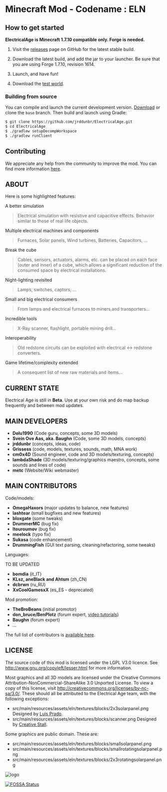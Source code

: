 # Minecraft Mod - Codename : ELN

## How to get started

**ElectricalAge is Minecraft 1.7.10 compatible only. Forge is needed.**

1. Visit the [releases](https://github.com/jrddunbr/ElectricalAge/releases) page on GitHub for the latest stable build.

2. Download the latest build, and add the jar to your launcher. Be sure that you are using Forge 1.7.10, revision 1614.

3. Launch, and have fun!

4. Download the [test world](https://eln.ja13.org/worlds/latest.zip).

### Building from source

You can compile and launch the current development version.
[Download](https://github.com/jrddunbr/ElectricalAge/archive/base.zip) or clone the `base` branch. Then build and launch using Gradle:

```bash
$ git clone https://github.com/jrddunbr/ElectricalAge.git
$ cd ElectricalAge
$ ./gradlew setupDecompWorkspace
$ ./gradlew runClient
```

## Contributing

We appreciate any help from the community to improve the mod. You can find more information [here](./CONTRIBUTING.md).

## ABOUT

Here is some highlighted features:

A better simulation
> Electrical simulation with resistive and capacitive effects. Behavior similar to those of real life objects.

Multiple electrical machines and components
> Furnaces, Solar panels, Wind turbines, Batteries, Capacitors, ...

Break the cube
> Cables, sensors, actuators, alarms, etc. can be placed on each face (outer and inner) of a cube, which allows a significant reduction of the consumed space by electrical installations.

Night-lighting revisited
> Lamps, switches, captors, ...

Small and big electrical consumers
> From lamps and electrical furnaces to miners and transporters...

Incredible tools
> X-Ray scanner, flashlight, portable mining drill...

Interoperability
> Old redstone circuits can be exploited with electrical <-> redstone converters.

Game lifetime/complexity extended
> A consequent list of new raw materials and items...

## CURRENT STATE

Electrical Age is still in **Beta**.
Use at your own risk and do map backup frequently and between mod updates.

## MAIN DEVELOPERS

- **Dolu1990** (Code guru, concepts, some 3D models)
- **Svein Ove Aas, aka. Baughn** (Code, some 3D models, concepts)
- **jrddunbr** (concepts, ideas, code)
- **Grissess** (code, models, textures, sounds, math, MNA work)
- **cm0x4D** (Sound engineer, code and 3D models/texturing, concepts)
- **lambdaShade** (3D models/texturing/graphics maestro, concepts, some sounds and lines of code)
- **metc** (Website/Wiki webmaster)

## MAIN CONTRIBUTORS

Code/models:

- **OmegaHaxors** (major updates to balance, new features)
- **lashtear** (small bugfixes and new features)
- **bloxgate** (some tweaks)
- **DrummerMC** (bug fix)
- **ltouroumov** (bug fix)
- **meelock** (typo fix)
- **Sukasa** (code enhancement)
- **DrummingFish** (GUI text parsing, cleaning/refactoring, some tweaks)

Languages:

TO BE UPDATED

- **bomdia** (it_IT)
- **KLsz, aneBlack and Ahtsm** (zh_CN)
- **dcbrwn** (ru_RU)
- **XxCoolGamesxX** (es_ES - deprecated)

Mod promotion:

- **TheBroBeans** (initial promotor)
- **don_bruce/BenPlotz** (forum expert, [video tutorials](https://www.youtube.com/channel/UCRYhOQhspQqIBvL8kiDu2Rw))
- **Baughn** (forum expert)
- ...

The full list of contributors is [available here](https://github.com/jrddunbr/ElectricalAge/graphs/contributors).

## LICENSE

The source code of this mod is licensed under the LGPL V3.0 licence. See http://www.gnu.org/copyleft/lesser.html for more information.

Most graphics and all 3D models are licensed under the Creative Commons Attribution-NonCommercial-ShareAlike 3.0 Unported License. To view a copy of this license, visit http://creativecommons.org/licenses/by-nc-sa/3.0/. These should all be attributed to the Electrical Age team, with the following exceptions:

- src/main/resources/assets/eln/textures/blocks/2x3solarpanel.png
  Designed by [Luis Prado](https://thenounproject.com/Luis/).
- src/main/resources/assets/eln/textures/blocks/scanner.png
  Designed by [Creative Stall](https://thenounproject.com/creativestall/).

Some graphics are public domain. These are:

- src/main/resources/assets/eln/textures/blocks/smallsolarpanel.png
- src/main/resources/assets/eln/textures/blocks/smallrotatingsolarpanel.png
- src/main/resources/assets/eln/textures/blocks/2x3rotatingsolarpanel.png

![logo](https://raw.githubusercontent.com/Electrical-Age/electrical-age.github.io/master/assets/favicon.ico)


[![FOSSA Status](https://app.fossa.io/api/projects/git%2Bgithub.com%2FElectrical-Age%2FElectricalAge.svg?type=large)](https://app.fossa.io/projects/git%2Bgithub.com%2FElectrical-Age%2FElectricalAge?ref=badge_large)
